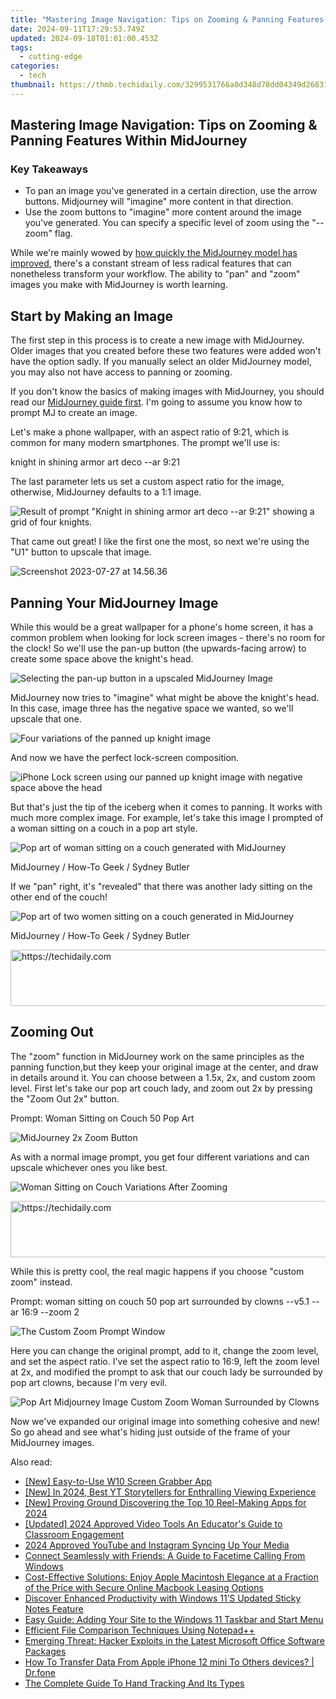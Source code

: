 ```yaml
---
title: "Mastering Image Navigation: Tips on Zooming & Panning Features Within MidJourney"
date: 2024-09-11T17:29:53.749Z
updated: 2024-09-18T01:01:00.453Z
tags:
  - cutting-edge
categories:
  - tech
thumbnail: https://thmb.techidaily.com/3299531766a0d348d78dd04349d2683155a00d71b7ac283c24ce186055580244.jpg
---
```


## Mastering Image Navigation: Tips on Zooming & Panning Features Within MidJourney

### Key Takeaways

* To pan an image you've generated in a certain direction, use the arrow buttons. Midjourney will "imagine" more content in that direction.
* Use the zoom buttons to "imagine" more content around the image you've generated. You can specify a specific level of zoom using the "--zoom" flag.

 While we're mainly wowed by [how quickly the MidJourney model has improved](https://instagram-clips.techidaily.com/2024-approved-visual-storytelling-on-social-media-crafting-an-effective-plan/), there's a constant stream of less radical features that can nonetheless transform your workflow. The ability to "pan" and "zoom" images you make with MidJourney is worth learning.

##  Start by Making an Image

 The first step in this process is to create a new image with MidJourney. Older images that you created before these two features were added won't have the option sadly. If you manually select an older MidJourney model, you may also not have access to panning or zooming.

 If you don't know the basics of making images with MidJourney, you should read our [MidJourney guide first](https://howto.techidaily.com/google-play-services-wont-update-12-fixes-are-here-on-motorola-moto-g73-5g-drfone-by-drfone-fix-android-problems-fix-android-problems/). I'm going to assume you know how to prompt MJ to create an image.

 Let's make a phone wallpaper, with an aspect ratio of 9:21, which is common for many modern smartphones. The prompt we'll use is:

knight in shining armor art deco --ar 9:21

 The last parameter lets us set a custom aspect ratio for the image, otherwise, MidJourney defaults to a 1:1 image.

![Result of prompt "Knight in shining armor art deco --ar 9:21" showing a grid of four knights.](https://static1.howtogeekimages.com/wordpress/wp-content/uploads/2023/07/screenshot-2023-07-27-at-14-51-56.png) 

 That came out great! I like the first one the most, so next we're using the "U1" button to upscale that image.

![Screenshot 2023-07-27 at 14.56.36](https://static1.howtogeekimages.com/wordpress/wp-content/uploads/2023/07/screenshot-2023-07-27-at-14-56-36.png) 

##  Panning Your MidJourney Image

 While this would be a great wallpaper for a phone's home screen, it has a common problem when looking for lock screen images - there's no room for the clock! So we'll use the pan-up button (the upwards-facing arrow) to create some space above the knight's head.

![Selecting the pan-up button in a upscaled MidJourney Image](https://static1.howtogeekimages.com/wordpress/wp-content/uploads/2023/07/screenshot-2023-07-27-at-14-56-36-1.png) 

 MidJourney now tries to "imagine" what might be above the knight's head. In this case, image three has the negative space we wanted, so we'll upscale that one.

![Four variations of the panned up knight image](https://static1.howtogeekimages.com/wordpress/wp-content/uploads/2023/07/screenshot-2023-07-27-at-14-59-32.png) 

 And now we have the perfect lock-screen composition.

![iPhone Lock screen using our panned up knight image with negative space above the head](https://static1.howtogeekimages.com/wordpress/wp-content/uploads/2023/07/img_4d99b4753a60-1.jpeg) 

 But that's just the tip of the iceberg when it comes to panning. It works with much more complex image. For example, let's take this image I prompted of a woman sitting on a couch in a pop art style.

![Pop art of woman sitting on a couch generated with MidJourney](https://static1.howtogeekimages.com/wordpress/wp-content/uploads/2023/07/pop-art-1.png) 

MidJourney / How-To Geek / Sydney Butler

 If we "pan" right, it's "revealed" that there was another lady sitting on the other end of the couch!

![Pop art of two women sitting on a couch generated in MidJourney](https://static1.howtogeekimages.com/wordpress/wp-content/uploads/2023/07/pop-art-2.png) 

MidJourney / How-To Geek / Sydney Butler

<!-- affiliate ads begin -->
<a href="https://imp.i357552.net/c/5597632/863035/11832" target="_top" id="863035">
  <img src="//a.impactradius-go.com/display-ad/11832-863035" border="0" alt="https://techidaily.com" width="728" height="90"/>
</a>
<img height="0" width="0" src="https://imp.i357552.net/i/5597632/863035/11832" style="position:absolute;visibility:hidden;" border="0" />
<!-- affiliate ads end -->

##  Zooming Out

 The "zoom" function in MidJourney work on the same principles as the panning function,but they keep your original image at the center, and draw in details around it. You can choose between a 1.5x, 2x, and custom zoom level. First let's take our pop art couch lady, and zoom out 2x by pressing the "Zoom Out 2x" button.

Prompt: Woman Sitting on Couch 50 Pop Art

![MidJourney 2x Zoom Button](https://static1.howtogeekimages.com/wordpress/wp-content/uploads/2023/07/screenshot-2023-07-27-at-15-12-06.png) 

 As with a normal image prompt, you get four different variations and can upscale whichever ones you like best.

![Woman Sitting on Couch Variations After Zooming](https://static1.howtogeekimages.com/wordpress/wp-content/uploads/2023/07/gendowasright_woman_sitting_on_couch_50_pop_art_9215ff87-2c11-46ad-985c-be625c9d6f0d.png) 

<!-- affiliate ads begin -->
<a href="https://ephamedtechinc.pxf.io/c/5597632/2137224/26400" target="_top" id="2137224">
  <img src="//a.impactradius-go.com/display-ad/26400-2137224" border="0" alt="https://techidaily.com" width="728" height="90"/>
</a>
<img height="0" width="0" src="https://ephamedtechinc.pxf.io/i/5597632/2137224/26400" style="position:absolute;visibility:hidden;" border="0" />
<!-- affiliate ads end -->

 While this is pretty cool, the real magic happens if you choose "custom zoom" instead.

Prompt: woman sitting on couch 50 pop art surrounded by clowns --v5.1 --ar 16:9 --zoom 2

![The Custom Zoom Prompt Window](https://static1.howtogeekimages.com/wordpress/wp-content/uploads/2023/07/screenshot-2023-07-27-at-15-17-41.png) 

 Here you can change the original prompt, add to it, change the zoom level, and set the aspect ratio. I've set the aspect ratio to 16:9, left the zoom level at 2x, and modified the prompt to ask that our couch lady be surrounded by pop art clowns, because I'm very evil.

![Pop Art Midjourney Image Custom Zoom Woman Surrounded by Clowns](https://static1.howtogeekimages.com/wordpress/wp-content/uploads/2023/07/gendowasright_woman_sitting_on_couch_50_pop_art_surrounded_by_c_3b0c83b7-81c2-4731-8e47-d5961538c317.png) 

 Now we've expanded our original image into something cohesive and new! So go ahead and see what's hiding just outside of the frame of your MidJourney images.

<ins class="adsbygoogle"
     style="display:block"
     data-ad-format="autorelaxed"
     data-ad-client="ca-pub-7571918770474297"
     data-ad-slot="1223367746"></ins>

<ins class="adsbygoogle"
     style="display:block"
     data-ad-client="ca-pub-7571918770474297"
     data-ad-slot="8358498916"
     data-ad-format="auto"
     data-full-width-responsive="true"></ins>

<span class="atpl-alsoreadstyle">Also read:</span>
<div><ul>
<li><a href="https://video-screen-grab.techidaily.com/new-easy-to-use-w10-screen-grabber-app/"><u>[New] Easy-to-Use W10 Screen Grabber App</u></a></li>
<li><a href="https://fox-glue.techidaily.com/new-in-2024-best-yt-storytellers-for-enthralling-viewing-experience/"><u>[New] In 2024, Best YT Storytellers for Enthralling Viewing Experience</u></a></li>
<li><a href="https://instagram-video-recordings.techidaily.com/new-proving-ground-discovering-the-top-10-reel-making-apps-for-2024/"><u>[New] Proving Ground Discovering the Top 10 Reel-Making Apps for 2024</u></a></li>
<li><a href="https://article-helps.techidaily.com/updated-2024-approved-video-tools-an-educators-guide-to-classroom-engagement/"><u>[Updated] 2024 Approved Video Tools An Educator's Guide to Classroom Engagement</u></a></li>
<li><a href="https://youtube-zero.techidaily.com/approved-youtube-and-instagram-syncing-up-your-media/"><u>2024 Approved YouTube and Instagram Syncing Up Your Media</u></a></li>
<li><a href="https://some-skills.techidaily.com/connect-seamlessly-with-friends-a-guide-to-facetime-calling-from-windows/"><u>Connect Seamlessly with Friends: A Guide to Facetime Calling From Windows</u></a></li>
<li><a href="https://some-skills.techidaily.com/cost-effective-solutions-enjoy-apple-macintosh-elegance-at-a-fraction-of-the-price-with-secure-online-macbook-leasing-options/"><u>Cost-Effective Solutions: Enjoy Apple Macintosh Elegance at a Fraction of the Price with Secure Online Macbook Leasing Options</u></a></li>
<li><a href="https://some-skills.techidaily.com/discover-enhanced-productivity-with-windows-11s-updated-sticky-notes-feature/"><u>Discover Enhanced Productivity with Windows 11’S Updated Sticky Notes Feature</u></a></li>
<li><a href="https://some-skills.techidaily.com/easy-guide-adding-your-site-to-the-windows-11-taskbar-and-start-menu/"><u>Easy Guide: Adding Your Site to the Windows 11 Taskbar and Start Menu</u></a></li>
<li><a href="https://some-skills.techidaily.com/efficient-file-comparison-techniques-using-notepadplusplus/"><u>Efficient File Comparison Techniques Using Notepad++</u></a></li>
<li><a href="https://some-skills.techidaily.com/emerging-threat-hacker-exploits-in-the-latest-microsoft-office-software-packages/"><u>Emerging Threat: Hacker Exploits in the Latest Microsoft Office Software Packages</u></a></li>
<li><a href="https://techidaily.com/how-to-transfer-data-from-apple-iphone-12-mini-to-others-devices-drfone-by-drfone-transfer-data-from-ios-transfer-data-from-ios/"><u>How To Transfer Data From Apple iPhone 12 mini To Others devices? | Dr.fone</u></a></li>
<li><a href="https://extra-hints.techidaily.com/the-complete-guide-to-hand-tracking-and-its-types/"><u>The Complete Guide To Hand Tracking And Its Types</u></a></li>
</ul></div>

